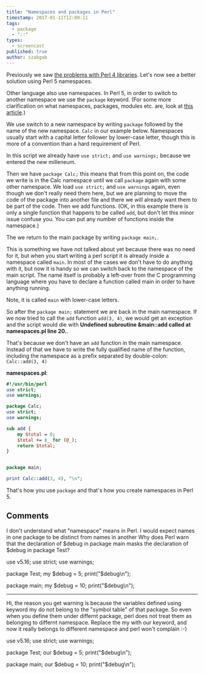 ```yaml
---
title: "Namespaces and packages in Perl"
timestamp: 2017-01-11T12:00:11
tags:
  - package
  - "::"
types:
  - screencast
published: true
author: szabgab
---
```



Previously we saw [the problems with Perl 4 libraries](/the-problem-with-libraries). Let's now
see a better solution using Perl 5 namespaces.


<slidecast file="advanced-perl/libraries-and-modules/namespaces" youtube="VdtJqpD2ARA" />

Other language also use namespaces. In Perl 5, in order to switch to another namespace we use the
`package` keyword. (For some more clarification on what namespaces, packages, modules etc. are,
look at [this article](/packages-modules-and-namespace-in-perl).)

We use switch to a new namespace by writing `package` followed by the name of the new namespace.
`Calc` in our example below. Namespaces usually start with a capital letter follower by lower-case letter,
though this is more of a convention than a hard requirement of Perl.

In this script we already have `use strict;` and `use warnings;` because we entered the new milleneum.

Then we have `package Calc;` this means that from this point on, the code we write is in the Calc namespace
until we call `package` again with some other namespace. We load `use strict;` and `use warnings`
again, even though we don't really need them here, but we are planning to move the code of the package into another
file and there we will already want them to be part of the code. Then we add functions. (OK, in this example there
is only a single function that happens to be called `add`, but don't let this minor issue confuse you. You can put
any number of functions inside the namespace.)

The we return to the main package by writing `package main;`.

This is something we have not talked about yet because there was no need for it, but when you start writing a perl
script it is already inside a namespace called `main`. In most of the cases we don't have to do anything with
it, but now it is handy so we can switch back to the namespace of the main script. The name itself is probably a left-over
from the C programming language where you have to declare a function called main in order to have anything running.

Note, it is called `main` with lower-case letters.

So after the `package main;` statement we are back in the main namespace. If we now tried to call the `add`
function `add(3, 4)`, we would get an exception and the script would die with 
**Undefined subroutine &main::add called  at namespaces.pl line 20.**.

That's because we don't have an `add` function in the main namespace. Instead of that we have to write the
fully qualified name of the function, including the namespace as a prefix separated by double-colon:
`Calc::add(3, 4)`

**namespaces.pl**:

```perl
#!/usr/bin/perl
use strict;
use warnings;

package Calc;
use strict;
use warnings;

sub add {
    my $total = 0;
    $total += $_ for (@_);
    return $total;
}


package main;

print Calc::add(3, 4), "\n";
```

That's how you use `package` and that's how you create namespaces in Perl 5.

## Comments

I don't understand what "namespace" means in Perl. I would expect names in one package to be distinct from names in another Why does Perl warn that the declaration of $debug in package main masks the declaration of $debug in package Test?


use v5.16;
use strict;
use warnings;

package Test;
my $debug = 5;
print("$debug\n");

package main;
my $debug = 10;
print("$debug\n");

---

Hi, the reason you get warning is because the variables defined using keyword my do not belong to the "symbol table" of that package. So even when you define them under differnt package, perl does not treat them as belonging to differnt namespace. Replace the my with our keyword, and now it really belongs to different namespace and perl won't complain :-)

use v5.16;
use strict;
use warnings;

package Test;
our $debug = 5;
print("$debug\n");

package main;
our $debug = 10;
print("$debug\n");
